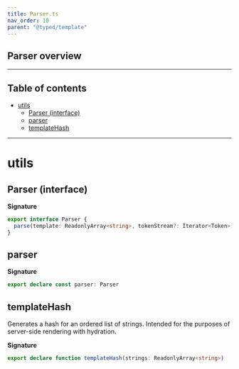 ```yaml
---
title: Parser.ts
nav_order: 10
parent: "@typed/template"
---
```


## Parser overview

---

<h2 class="text-delta">Table of contents</h2>

- [utils](#utils)
  - [Parser (interface)](#parser-interface)
  - [parser](#parser)
  - [templateHash](#templatehash)

---

# utils

## Parser (interface)

**Signature**

```ts
export interface Parser {
  parse(template: ReadonlyArray<string>, tokenStream?: Iterator<Token>): Template.Template
}
```

## parser

**Signature**

```ts
export declare const parser: Parser
```

## templateHash

Generates a hash for an ordered list of strings. Intended for the purposes
of server-side rendering with hydration.

**Signature**

```ts
export declare function templateHash(strings: ReadonlyArray<string>)
```
